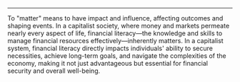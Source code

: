 
___

To "matter" means to have impact and influence, affecting outcomes and shaping events. In a capitalist society, where money and markets permeate nearly every aspect of life, financial literacy—the knowledge and skills to manage financial resources effectively—inherently matters. In a capitalist system, financial literacy directly impacts individuals' ability to secure necessities, achieve long-term goals, and navigate the complexities of the economy, making it not just advantageous but essential for financial security and overall well-being.
